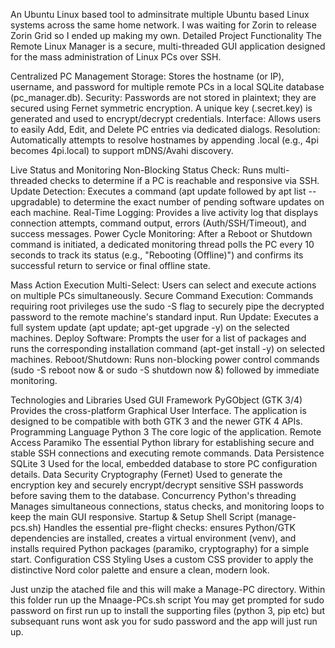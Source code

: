 An Ubuntu Linux based tool to adminsitrate multiple Ubuntu based Linux systems across the same home network.
I was waiting for Zorin to release Zorin Grid so I ended up making my own.
Detailed Project Functionality
The Remote Linux Manager is a secure, multi-threaded GUI application designed for the mass administration of Linux PCs over SSH.

Centralized PC Management
Storage: Stores the hostname (or IP), username, and password for multiple remote PCs in a local SQLite database (pc_manager.db).
Security: Passwords are not stored in plaintext; they are secured using Fernet symmetric encryption. A unique key (.secret.key) is generated and used to encrypt/decrypt credentials.
Interface: Allows users to easily Add, Edit, and Delete PC entries via dedicated dialogs.
Resolution: Automatically attempts to resolve hostnames by appending .local (e.g., 4pi becomes 4pi.local) to support mDNS/Avahi discovery.

Live Status and Monitoring
Non-Blocking Status Check: Runs multi-threaded checks to determine if a PC is reachable and responsive via SSH.
Update Detection: Executes a command (apt update followed by apt list --upgradable) to determine the exact number of pending software updates on each machine.
Real-Time Logging: Provides a live activity log that displays connection attempts, command output, errors (Auth/SSH/Timeout), and success messages.
Power Cycle Monitoring: After a Reboot or Shutdown command is initiated, a dedicated monitoring thread polls the PC every 10 seconds to track its status (e.g., "Rebooting (Offline)") and confirms its successful return to service or final offline state.

Mass Action Execution
Multi-Select: Users can select and execute actions on multiple PCs simultaneously.
Secure Command Execution: Commands requiring root privileges use the sudo -S flag to securely pipe the decrypted password to the remote machine's standard input.
Run Update: Executes a full system update (apt update; apt-get upgrade -y) on the selected machines.
Deploy Software: Prompts the user for a list of packages and runs the corresponding installation command (apt-get install -y) on selected machines.
Reboot/Shutdown: Runs non-blocking power control commands (sudo -S reboot now & or sudo -S shutdown now &) followed by immediate monitoring.

Technologies and Libraries Used
GUI Framework	PyGObject (GTK 3/4)	Provides the cross-platform Graphical User Interface. The application is designed to be compatible with both GTK 3 and the newer GTK 4 APIs.
Programming Language	Python 3	The core logic of the application.
Remote Access	Paramiko	The essential Python library for establishing secure and stable SSH connections and executing remote commands.
Data Persistence	SQLite 3	Used for the local, embedded database to store PC configuration details.
Data Security	Cryptography (Fernet)	Used to generate the encryption key and securely encrypt/decrypt sensitive SSH passwords before saving them to the database.
Concurrency	Python's threading	Manages simultaneous connections, status checks, and monitoring loops to keep the main GUI responsive.
Startup & Setup	Shell Script (manage-pcs.sh)	Handles the essential pre-flight checks: ensures Python/GTK dependencies are installed, creates a virtual environment (venv), and installs required Python packages (paramiko, cryptography) for a simple start.
Configuration	CSS Styling	Uses a custom CSS provider to apply the distinctive Nord color palette and ensure a clean, modern look.

Just unzip the atached file and this will make a Manage-PC directory.
Within this folder run up the Mnaage-PCs.sh script
You may get prompted for sudo password on first run up to install the supporting files (python 3, pip etc) but subsequant runs wont ask you for sudo password and the app will just run up.

